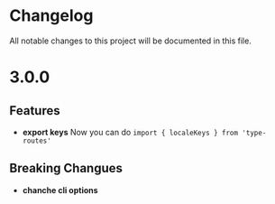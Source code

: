 # Changelog

All notable changes to this project will be documented in this file.

# 3.0.0

## Features

-   **export keys** Now you can do `import { localeKeys } from 'type-routes'`

## Breaking Changues

-   **chanche cli options**
